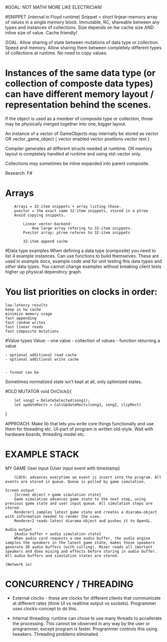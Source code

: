 #GOAL: NOT MATH! MORE LIKE ELECTRICIAN!


#SNIPPET (internal in Floyd runtime)
Snippet = short linjear-memory array of values in a single memory block. Immutable, RC, shareable between any types and instances of collections. Size depends on hw cache size AND inline size of value. Cache friendly!

GOAL: Allow sharing of state between mutations of data type or collection. Speed and memory. Allow sharing them between completely different types of collections at runtime. No need to copy values.


# Instances of the same data type (or collection of composte data types) can have different memory layout / representation behind the scenes.
If the object is used as a member of composite type or collection, those may be physically merged together into one, bigger layout.

An instance of a vector of GameObjects may internally be stored as
			vector<GameObject>
			OR
				vector_game_object {
					vector<bool> enabled
					vector<Vector3> positions
					vector<GameObjectRest> rest
				}

Compiler generates all different structs needed at rumtime.
OR memory layout is completely handled at runtime and using std::vector<uint8> only.

Collections may sometimes be inline expanded into parent composite.

Research: F#

# Arrays
		Arrays = 32-item snippets + array listing those.
		pvector = the exact same 32-item snippets, stored in a ptree
		Avoid copying snippets.

			Linear vector-backend:
				One large array refering to 32-item snippets.
			Pvector array: ptree referes to 32-item snippets

			32-item append cache

#Data type examples
When defining a data type (composite) you need to list 4 example instances. Can use functions to build themselves. These are used in example docs, example code and for unit testing this data types and *other* data types. You cannot change examples without breaking client tests higher up physical dependncy graph.

# You list priorities on clocks in order:
	low-latency results
	keep in hw cache
	minimize memory usage
	fast appending
	fast random writes
	fast linear reads
	fast composite mutations

#Value types
Value:
	- one value
	- collection of values
	- function returning a value

	- optional additional read cache
	- optional additional write cache


	- format can be

Sometimes normalized state isn't kept at all, only optimized states.


#OLD
MUTATOR void OnClick(){

		let song2 = DeleteSelected(song1);
		let updateRects = CalcUpdateRects(song1, song2, clipRect)
}


APPROACH: Make lib that lets you write core things functionally and use them for threading etc. UI-part of program is written old-style. Wait with hardware boards, threading model etc.



# EXAMPLE STACK
MY GAME
	User input
		{User input event with timestamp}

		CLOCK: advances everytime an event is insert into the program. All events are stored in queue. Queue is polled by game simulation.

	Screen output
		{Screen object + game simulation state}
		Game simulation advances game state to the next step, using previous game state and user input queue. All simulation steps are stored.
		Renderer1 samples latest game state and creates a diarama-object with information needed to render the view.
		Renderer2 reads latest diarama-object and pushes it to OpenGL.

	Audio output
		{Audio buffer + audio simulation state}
		When audio card requests a new audio buffer, the audio engine samples the speakers in the latest game state, makes those speakers generate 3D audio buffers (with culling). Mixer reads all imortant speakers and does mixing and effects before storing in audio buffer. All audio buffers and simulation states are stored.
		
	(Network io)

	
	
# CONCURRENCY / THREADING
- External clocks - these are clocks for different clients that communicate at different rates (think UI vs realtime output vs sockets). Programmer uses clocks-concept to do this.

- Internal threading: runtime can chose to use many threads to accellerate the processing. This cannot be observed in any way by the user or programmer, except program is faster. Programmer controls this using tweakers. Threading problems eliminated.

